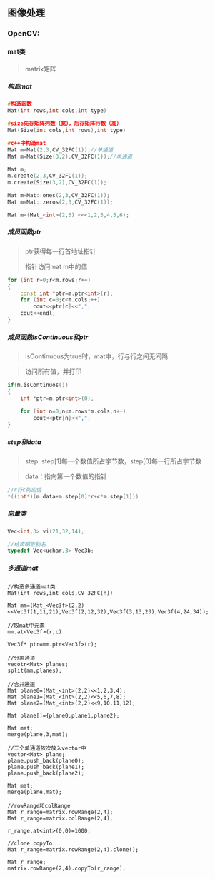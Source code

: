## 图像处理



### OpenCV:

#### mat类

> matrix矩阵



##### 构造mat

```c++
#构造函数
Mat(int rows,int cols,int type)

#size先存矩阵列数（宽），后存矩阵行数（高）
Mat(Size(int cols,int rows),int type)

#c++中构造mat
Mat m=Mat(2,3,CV_32FC(1));//单通道
Mat m=Mat(Size(3,2),CV_32FC(1));//单通道

Mat m;
m.create(2,3,CV_32FC(1));
m.create(Size(3,2),CV_32FC(1));

Mat m=Mat::ones(2,3,CV_32FC(1));
Mat m=Mat::zeros(2,3,CV_32FC(1));

Mat m=(Mat_<int>(2,3) <<<1,2,3,4,5,6);
```



##### 成员函数ptr 

> ptr获得每一行首地址指针
>
> 指针访问mat m中的值

```c++
for (int r=0;r<m.rows;r++)
{
    const int *ptr=m.ptr<int>(r);
    for (int c=0;c<m.cols;++)
        cout<<ptr[c]<<",";
    cout<<endl;
}
```



##### 成员函数isContinuous和ptr

> isContinuous为true时，mat中，行与行之间无间隔

> 访问所有值，并打印

```c++
if(m.isContinuos())
{
	int *ptr=m.ptr<int>(0);
    
    for (int n=0;n<m.rows*m.cols;n++)
        cout<<ptr[n]<<",";
}
```



##### step和data

> step:     step[1]每一个数值所占字节数，step[0]每一行所占字节数

> data：指向第一个数值的指针

```c++
//r行c列的值
*((int*)(m.data+m.step[0]*r+c*m.step[1]))
```



##### 向量类

```c++
Vec<int,3> vi(21,32,14);

//给声明取别名
typedef Vec<uchar,3> Vec3b;
```



##### 多通道mat

```
//构造多通道mat类
Mat(int rows,int cols,CV_32FC(n))

Mat mm=(Mat_<Vec3f>(2,2)<<Vec3f(1,11,21),Vec3f(2,12,32),Vec3f(3,13,23),Vec3f(4,24,34));

//取mat中元素
mm.at<Vec3f>(r,c)

Vec3f* ptr=mm.ptr<Vec3f>(r);

//分离通道
vecotr<Mat> planes;
split(mm,planes);

//合并通道
Mat plane0=(Mat_<int>(2,2)<<1,2,3,4);
Mat plane1=(Mat_<int>(2,2)<<5,6,7,8);
Mat plane2=(Mat_<int>(2,2)<<9,10,11,12);

Mat plane[]={plane0,plane1,plane2};

Mat mat;
merge(plane,3,mat);

//三个单通道依次放入vector中
vector<Mat> plane;
plane.push_back(plane0);
plane.push_back(plane1);
plane.push_back(plane2);

Mat mat;
merge(plane,mat);

//rowRange和colRange
Mat r_range=matrix.rowRange(2,4);
Mat r_range=matrix.colRange(2,4);

r_range.at<int>(0,0)=1000;

//clone copyTo
Mat r_range=matrix.rowRange(2,4).clone();

Mat r_range;
matrix.rowRange(2,4).copyTo(r_range);



```

